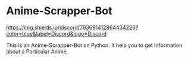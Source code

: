 # Anime-Scrapper-Bot

https://img.shields.io/discord/793691412864434226?color=blue&label=Discord&logo=Discord
 
This is an Anime-Scrapper-Bot on Python. It help you to get Information about a Particular Anime.
